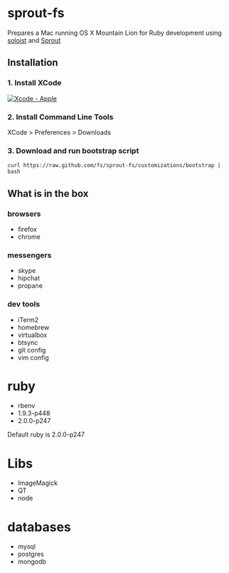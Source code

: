 # sprout-fs

Prepares a Mac running OS X Mountain Lion for Ruby development using [soloist](https://github.com/mkocher/soloist) and [Sprout](https://github.com/pivotal-sprout/sprout)

## Installation

### 1. Install XCode

[![Xcode - Apple](http://r.mzstatic.com/images/web/linkmaker/badge_macappstore-lrg.gif)](https://itunes.apple.com/us/app/xcode/id497799835?mt=12&uo=4)

### 2. Install Command Line Tools
  
  XCode > Preferences > Downloads
  
### 3. Download and run bootstrap script

    curl https://raw.github.com/fs/sprout-fs/customizations/bootstrap | bash

## What is in the box

### browsers
- firefox
- chrome

### messengers
- skype
- hipchat
- propane

### dev tools
- iTerm2
- homebrew
- virtualbox
- btsync
- git config
- vim config

# ruby
- rbenv
- 1.9.3-p448
- 2.0.0-p247

Default ruby is 2.0.0-p247

# Libs
- ImageMagick
- QT
- node

# databases
- mysql
- postgres
- mongodb
